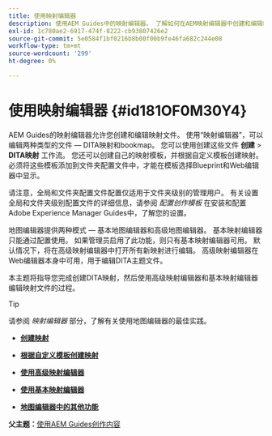 ```yaml
---
title: 使用映射编辑器
description: 使用AEM Guides中的映射编辑器。 了解如何在AEM映射编辑器中创建和编辑映射文件。
exl-id: 1c780ae2-6917-474f-8222-cb93807426e2
source-git-commit: 5e0584f1bf0216b8b00f00b9fe46fa682c244e08
workflow-type: tm+mt
source-wordcount: '299'
ht-degree: 0%

---
```


# 使用映射编辑器 {#id181OF0M30Y4}

AEM Guides的映射编辑器允许您创建和编辑映射文件。 使用“映射编辑器”，可以编辑两种类型的文件 — DITA映射和bookmap。 您可以使用创建这些文件 **创建** \> **DITA映射** 工作流。 您还可以创建自己的映射模板，并根据自定义模板创建映射。 必须将这些模板添加到文件夹配置文件中，才能在模板选择Blueprint和Web编辑器中显示。

请注意，全局和文件夹配置文件配置仅适用于文件夹级别的管理用户。 有关设置全局和文件夹级别配置文件的详细信息，请参阅 *配置创作模板* 在安装和配置Adobe Experience Manager Guides中，了解您的设置。

地图编辑器提供两种模式 — 基本地图编辑器和高级地图编辑器。 基本映射编辑器只能通过配置使用。 如果管理员启用了此功能，则只有基本映射编辑器可用。 默认情况下，将在高级映射编辑器中打开所有新映射进行编辑。 高级映射编辑器在Web编辑器本身中可用，用于编辑DITA主题文件。

本主题将指导您完成创建DITA映射，然后使用高级映射编辑器和基本映射编辑器编辑映射文件的过程。

>[!TIP]
>
> 请参阅 *映射编辑器* 部分，了解有关使用地图编辑器的最佳实践。

- **[创建映射](map-editor-create-map.md)**

- **[根据自定义模板创建映射](create-maps-customized-templates.md)**

- **[使用高级映射编辑器](map-editor-advanced-map-editor.md)**

- **[使用基本映射编辑器](map-editor-basic-map-editor.md)**

- **[地图编辑器中的其他功能](map-editor-other-features.md)**


**父主题：**[&#x200B;使用AEM Guides创作内容](authoring-content-xml-doc.md)
